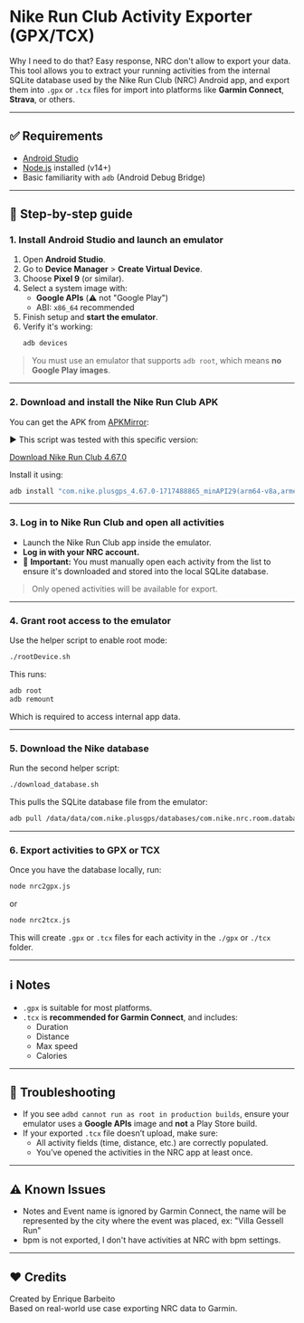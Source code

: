 # Nike Run Club Activity Exporter (GPX/TCX)

Why I need to do that? Easy response, NRC don't allow to export your data.
This tool allows you to extract your running activities from the internal SQLite database used by the Nike Run Club (NRC) Android app, and export them into `.gpx` or `.tcx` files for import into platforms like **Garmin Connect**, **Strava**, or others.

---

## ✅ Requirements

- [Android Studio](https://developer.android.com/studio)
- [Node.js](https://nodejs.org/) installed (v14+)
- Basic familiarity with `adb` (Android Debug Bridge)

---

## 🚀 Step-by-step guide

### 1. Install Android Studio and launch an emulator

1. Open **Android Studio**.
2. Go to **Device Manager** > **Create Virtual Device**.
3. Choose **Pixel 9** (or similar).
4. Select a system image with:
   - **Google APIs** (⚠️ not "Google Play")
   - ABI: `x86_64` recommended
5. Finish setup and **start the emulator**.
6. Verify it's working:
   ```bash
   adb devices
   ```

> You must use an emulator that supports `adb root`, which means **no Google Play images**.

---

### 2. Download and install the Nike Run Club APK

You can get the APK from [APKMirror](https://www.apkmirror.com/):

▶️ This script was tested with this specific version:

[Download Nike Run Club 4.67.0](https://www.apkmirror.com/apk/nike-inc/nike-run-club/nike-run-club-running-coach-4-67-0-release/nike-run-club-running-coach-4-67-0-android-apk-download/?redirected=download_invalid_nonce)

Install it using:

```bash
adb install "com.nike.plusgps_4.67.0-1717488865_minAPI29(arm64-v8a,armeabi-v7a,x86,x86_64)(nodpi)_apkmirror.com.apk"
```

---

### 3. Log in to Nike Run Club and open all activities

- Launch the Nike Run Club app inside the emulator.
- **Log in with your NRC account.**
- 🚨 **Important:** You must manually open each activity from the list to ensure it's downloaded and stored into the local SQLite database.

> Only opened activities will be available for export.

---

### 4. Grant root access to the emulator

Use the helper script to enable root mode:

```bash
./rootDevice.sh
```

This runs:

```bash
adb root
adb remount
```

Which is required to access internal app data.

---

### 5. Download the Nike database

Run the second helper script:

```bash
./download_database.sh
```

This pulls the SQLite database file from the emulator:

```bash
adb pull /data/data/com.nike.plusgps/databases/com.nike.nrc.room.database
```

---

### 6. Export activities to GPX or TCX

Once you have the database locally, run:

```bash
node nrc2gpx.js
```

or

```bash
node nrc2tcx.js
```

This will create `.gpx` or `.tcx` files for each activity in the `./gpx` or `./tcx` folder.

---

## ℹ️ Notes

- `.gpx` is suitable for most platforms.
- `.tcx` is **recommended for Garmin Connect**, and includes:
  - Duration
  - Distance
  - Max speed
  - Calories

---

## 🛟 Troubleshooting

- If you see `adbd cannot run as root in production builds`, ensure your emulator uses a **Google APIs** image and **not** a Play Store build.
- If your exported `.tcx` file doesn’t upload, make sure:
  - All activity fields (time, distance, etc.) are correctly populated.
  - You’ve opened the activities in the NRC app at least once.

---

## ⚠️ Known Issues

- Notes and Event name is ignored by Garmin Connect, the name will be represented by the city where the event was placed, ex: "Villa Gessell Run"
- bpm is not exported, I don't have activities at NRC with bpm settings.

---

## ❤️ Credits

Created by Enrique Barbeito  
Based on real-world use case exporting NRC data to Garmin.